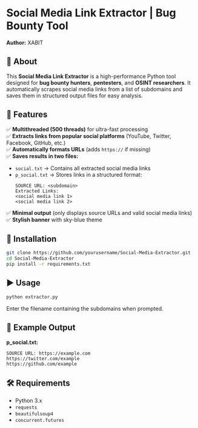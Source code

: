 # Social Media Link Extractor | Bug Bounty Tool  

**Author:** XABIT  

## 📌 About  
This **Social Media Link Extractor** is a high-performance Python tool designed for **bug bounty hunters**, **pentesters**, and **OSINT researchers**. It automatically scrapes social media links from a list of subdomains and saves them in structured output files for easy analysis.  

## 🚀 Features  
✅ **Multithreaded (500 threads)** for ultra-fast processing  
✅ **Extracts links from popular social platforms** (YouTube, Twitter, Facebook, GitHub, etc.)  
✅ **Automatically formats URLs** (adds `https://` if missing)  
✅ **Saves results in two files:**  
   - `social.txt` → Contains all extracted social media links  
   - `p_social.txt` → Stores links in a structured format:  
     ```
     SOURCE URL: <subdomain>
     Extracted Links:
     <social media link 1>
     <social media link 2>
     ```  
✅ **Minimal output** (only displays source URLs and valid social media links)  
✅ **Stylish banner** with sky-blue theme  

## 🔧 Installation  
```bash
git clone https://github.com/yourusername/Social-Media-Extractor.git
cd Social-Media-Extractor
pip install -r requirements.txt
```

## ▶️ Usage  
```bash
python extractor.py
```
Enter the filename containing the subdomains when prompted.

## 📂 Example Output  
**p_social.txt:**  
```
SOURCE URL: https://example.com
https://twitter.com/example
https://github.com/example
```

## 🛠 Requirements  
- Python 3.x  
- `requests`  
- `beautifulsoup4`  
- `concurrent.futures`  
